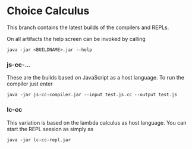 Choice Calculus
===============
This branch contains the latest builds of the compilers and REPLs.

On all artifacts the help screen can be invoked by calling

```
java -jar <BUILDNAME>.jar --help
```

### js-cc-...
These are the builds based on JavaScript as a host language. To run the compiler
just enter

```
java -jar js-cc-compiler.jar --input test.js.cc --output test.js
```

### lc-cc
This variation is based on the lambda calculus as host language. You can start 
the REPL session as simply as

```
java -jar lc-cc-repl.jar
```